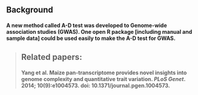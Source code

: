 ## Background
#### A new method called A-D test was developed to Genome-wide association studies (GWAS). One open R package [including manual and sample data] could be used easily to make the A-D test for GWAS.

>## Related papers:
> #### Yang et al. Maize pan-transcriptome provides novel insights into genome complexity and quantitative trait variation. *PLoS Genet*. 2014; 10(9):e1004573. doi: 10.1371/journal.pgen.1004573.